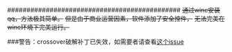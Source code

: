 #############################################
~~通过wine安装qq，方法极其简单。~~
~~但是由于商业运营因素，软件添加了安全控件，~~
~~无法完美在wine环境下完美运行。~~


###警告：crossover破解补丁已失效，如需要者请查看[这个issue](https://github.com/redapple0204/my-boring-python/issues/111)


